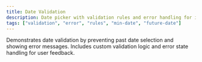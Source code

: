 ```yaml
---
title: Date Validation
description: Date picker with validation rules and error handling for invalid selections.
tags: ["validation", "error", "rules", "min-date", "future-date"]
---
```


Demonstrates date validation by preventing past date selection and showing error messages. Includes custom validation logic and error state handling for user feedback.
